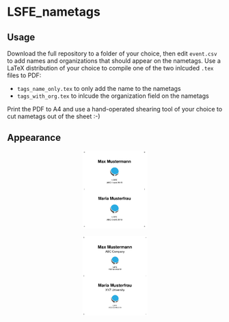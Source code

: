 # LSFE_nametags

## Usage

Download the full repository to a folder of your choice, then edit `event.csv` to add names and organizations that should appear on the nametags. Use a LaTeX distribution of your choice to compile one of the two inlcuded `.tex` files to PDF:

* `tags_name_only.tex` to only add the name to the nametags
* `tags_with_org.tex` to inlcude the organization field on the nametags

Print the PDF to A4 and use a hand-operated shearing tool of your choice to cut nametags out of the sheet :-)

## Appearance

<p align="center"><img width="30%" src="https://raw.githubusercontent.com/16EAGLE/LSFE_nametags/master/tags_name_only.png"></p>
<p align="center"><img width="30%" src="https://raw.githubusercontent.com/16EAGLE/LSFE_nametags/master/tags_with_org.png"></p>

